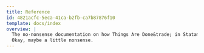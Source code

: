 ```yaml
---
title: Reference
id: 4821acfc-5eca-41ca-b2fb-ca7b87876f10
template: docs/index
overview: |
  The no-nonsense documentation on how Things Are Done&trade; in Statamic. Find all the parameters on a tag, all the configuration options in a fieldtype, and the whiskey and bacon references you can hope for.
  Okay, maybe a little nonsense.
---
```

